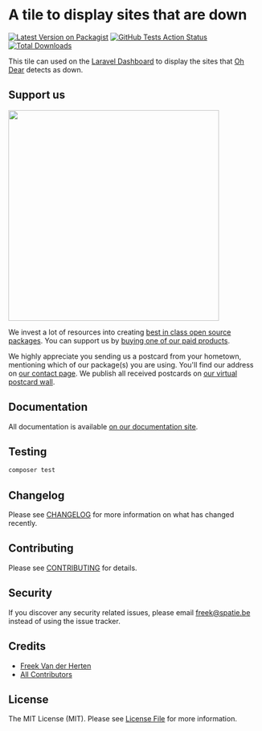 # A tile to display sites that are down

[![Latest Version on Packagist](https://img.shields.io/packagist/v/spatie/laravel-dashboard-oh-dear-uptime-tile.svg?style=flat-square)](https://packagist.org/packages/spatie/laravel-dashboard-oh-dear-uptime-tile)
[![GitHub Tests Action Status](https://img.shields.io/github/workflow/status/spatie/laravel-dashboard-oh-dear-uptime-tile/run-tests?label=tests)](https://github.com/spatie/laravel-dashboard-oh-dear-uptime-tile/actions?query=workflow%3Arun-tests+branch%3Amaster)
[![Total Downloads](https://img.shields.io/packagist/dt/spatie/laravel-dashboard-oh-dear-uptime-tile.svg?style=flat-square)](https://packagist.org/packages/spatie/laravel-dashboard-oh-dear-uptime-tile)

This tile can used on the [Laravel Dashboard](https://docs.spatie.be/laravel-dashboard) to display the sites that [Oh Dear](https://ohdear.app) detects as down.

## Support us

[<img src="https://github-ads.s3.eu-central-1.amazonaws.com/laravel-dashboard-oh-dear-uptime-tile.jpg?t=1" width="419px" />](https://spatie.be/github-ad-click/laravel-dashboard-oh-dear-uptime-tile)

We invest a lot of resources into creating [best in class open source packages](https://spatie.be/open-source). You can support us by [buying one of our paid products](https://spatie.be/open-source/support-us).

We highly appreciate you sending us a postcard from your hometown, mentioning which of our package(s) you are using. You'll find our address on [our contact page](https://spatie.be/about-us). We publish all received postcards on [our virtual postcard wall](https://spatie.be/open-source/postcards).

## Documentation

All documentation is available [on our documentation site](https://docs.spatie.be/laravel-dashboard).

## Testing

``` bash
composer test
```

## Changelog

Please see [CHANGELOG](CHANGELOG.md) for more information on what has changed recently.

## Contributing

Please see [CONTRIBUTING](CONTRIBUTING.md) for details.

## Security

If you discover any security related issues, please email freek@spatie.be instead of using the issue tracker.

## Credits

- [Freek Van der Herten](https://github.com/freekmurze)
- [All Contributors](../../contributors)

## License

The MIT License (MIT). Please see [License File](LICENSE.md) for more information.

